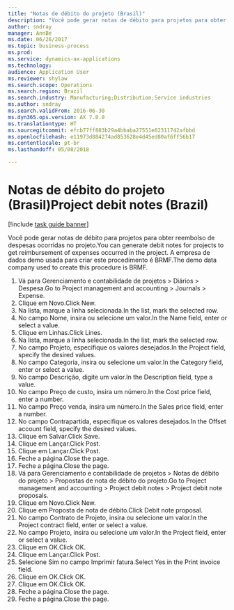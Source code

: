 ```yaml
--- 
title: "Notas de débito do projeto (Brasil)"
description: "Você pode gerar notas de débito para projetos para obter reembolso de despesas ocorridas no projeto."
author: sndray
manager: AnnBe
ms.date: 06/26/2017
ms.topic: business-process
ms.prod: 
ms.service: dynamics-ax-applications
ms.technology: 
audience: Application User
ms.reviewer: shylaw
ms.search.scope: Operations
ms.search.region: Brazil
ms.search.industry: Manufacturing;Distribution;Service industries
ms.author: sndray
ms.search.validFrom: 2016-06-30
ms.dyn365.ops.version: AX 7.0.0
ms.translationtype: HT
ms.sourcegitcommit: efcb77ff883b29a4bbaba27551e02311742afbbd
ms.openlocfilehash: e11973d884274ad853628e4d45ed80af6ff56b17
ms.contentlocale: pt-br
ms.lasthandoff: 05/08/2018

---
```

# <a name="project-debit-notes-brazil"></a><span data-ttu-id="4d9b1-103">Notas de débito do projeto (Brasil)</span><span class="sxs-lookup"><span data-stu-id="4d9b1-103">Project debit notes (Brazil)</span></span>

[!include [task guide banner](../../includes/task-guide-banner.md)]

<span data-ttu-id="4d9b1-104">Você pode gerar notas de débito para projetos para obter reembolso de despesas ocorridas no projeto.</span><span class="sxs-lookup"><span data-stu-id="4d9b1-104">You can generate debit notes for projects to get reimbursement of expenses occurred in the project.</span></span> <span data-ttu-id="4d9b1-105">A empresa de dados demo usada para criar este procedimento é BRMF.</span><span class="sxs-lookup"><span data-stu-id="4d9b1-105">The demo data company used to create this procedure is BRMF.</span></span>

1. <span data-ttu-id="4d9b1-106">Vá para Gerenciamento e contabilidade de projetos > Diários > Despesa.</span><span class="sxs-lookup"><span data-stu-id="4d9b1-106">Go to Project management and accounting > Journals > Expense.</span></span>
2. <span data-ttu-id="4d9b1-107">Clique em Novo.</span><span class="sxs-lookup"><span data-stu-id="4d9b1-107">Click New.</span></span>
3. <span data-ttu-id="4d9b1-108">Na lista, marque a linha selecionada.</span><span class="sxs-lookup"><span data-stu-id="4d9b1-108">In the list, mark the selected row.</span></span>
4. <span data-ttu-id="4d9b1-109">No campo Nome, insira ou selecione um valor.</span><span class="sxs-lookup"><span data-stu-id="4d9b1-109">In the Name field, enter or select a value.</span></span>
5. <span data-ttu-id="4d9b1-110">Clique em Linhas.</span><span class="sxs-lookup"><span data-stu-id="4d9b1-110">Click Lines.</span></span>
6. <span data-ttu-id="4d9b1-111">Na lista, marque a linha selecionada.</span><span class="sxs-lookup"><span data-stu-id="4d9b1-111">In the list, mark the selected row.</span></span>
7. <span data-ttu-id="4d9b1-112">No campo Projeto, especifique os valores desejados.</span><span class="sxs-lookup"><span data-stu-id="4d9b1-112">In the Project field, specify the desired values.</span></span>
8. <span data-ttu-id="4d9b1-113">No campo Categoria, insira ou selecione um valor.</span><span class="sxs-lookup"><span data-stu-id="4d9b1-113">In the Category field, enter or select a value.</span></span>
9. <span data-ttu-id="4d9b1-114">No campo Descrição, digite um valor.</span><span class="sxs-lookup"><span data-stu-id="4d9b1-114">In the Description field, type a value.</span></span>
10. <span data-ttu-id="4d9b1-115">No campo Preço de custo, insira um número.</span><span class="sxs-lookup"><span data-stu-id="4d9b1-115">In the Cost price field, enter a number.</span></span>
11. <span data-ttu-id="4d9b1-116">No campo Preço venda, insira um número.</span><span class="sxs-lookup"><span data-stu-id="4d9b1-116">In the Sales price field, enter a number.</span></span>
12. <span data-ttu-id="4d9b1-117">No campo Contrapartida, especifique os valores desejados.</span><span class="sxs-lookup"><span data-stu-id="4d9b1-117">In the Offset account field, specify the desired values.</span></span>
13. <span data-ttu-id="4d9b1-118">Clique em Salvar.</span><span class="sxs-lookup"><span data-stu-id="4d9b1-118">Click Save.</span></span>
14. <span data-ttu-id="4d9b1-119">Clique em Lançar.</span><span class="sxs-lookup"><span data-stu-id="4d9b1-119">Click Post.</span></span>
15. <span data-ttu-id="4d9b1-120">Clique em Lançar.</span><span class="sxs-lookup"><span data-stu-id="4d9b1-120">Click Post.</span></span>
16. <span data-ttu-id="4d9b1-121">Feche a página.</span><span class="sxs-lookup"><span data-stu-id="4d9b1-121">Close the page.</span></span>
17. <span data-ttu-id="4d9b1-122">Feche a página.</span><span class="sxs-lookup"><span data-stu-id="4d9b1-122">Close the page.</span></span>
18. <span data-ttu-id="4d9b1-123">Vá para Gerenciamento e contabilidade de projetos > Notas de débito do projeto > Propostas de nota de débito do projeto.</span><span class="sxs-lookup"><span data-stu-id="4d9b1-123">Go to Project management and accounting > Project debit notes > Project debit note proposals.</span></span>
19. <span data-ttu-id="4d9b1-124">Clique em Novo.</span><span class="sxs-lookup"><span data-stu-id="4d9b1-124">Click New.</span></span>
20. <span data-ttu-id="4d9b1-125">Clique em Proposta de nota de débito.</span><span class="sxs-lookup"><span data-stu-id="4d9b1-125">Click Debit note proposal.</span></span>
21. <span data-ttu-id="4d9b1-126">No campo Contrato de Projeto, insira ou selecione um valor.</span><span class="sxs-lookup"><span data-stu-id="4d9b1-126">In the Project contract field, enter or select a value.</span></span>
22. <span data-ttu-id="4d9b1-127">No campo Projeto, insira ou selecione um valor.</span><span class="sxs-lookup"><span data-stu-id="4d9b1-127">In the Project field, enter or select a value.</span></span>
23. <span data-ttu-id="4d9b1-128">Clique em OK.</span><span class="sxs-lookup"><span data-stu-id="4d9b1-128">Click OK.</span></span>
24. <span data-ttu-id="4d9b1-129">Clique em Lançar.</span><span class="sxs-lookup"><span data-stu-id="4d9b1-129">Click Post.</span></span>
25. <span data-ttu-id="4d9b1-130">Selecione Sim no campo Imprimir fatura.</span><span class="sxs-lookup"><span data-stu-id="4d9b1-130">Select Yes in the Print invoice field.</span></span>
26. <span data-ttu-id="4d9b1-131">Clique em OK.</span><span class="sxs-lookup"><span data-stu-id="4d9b1-131">Click OK.</span></span>
27. <span data-ttu-id="4d9b1-132">Clique em OK.</span><span class="sxs-lookup"><span data-stu-id="4d9b1-132">Click OK.</span></span>
28. <span data-ttu-id="4d9b1-133">Feche a página.</span><span class="sxs-lookup"><span data-stu-id="4d9b1-133">Close the page.</span></span>
29. <span data-ttu-id="4d9b1-134">Feche a página.</span><span class="sxs-lookup"><span data-stu-id="4d9b1-134">Close the page.</span></span>


